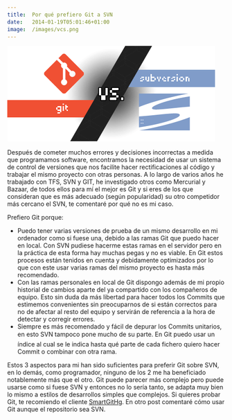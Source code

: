 ```yaml
---
title:  Por qué prefiero Git a SVN
date:   2014-01-19T05:01:46+01:00
image:  /images/vcs.png
---
```

![Git vs SVN](vcs.png)

Después de cometer muchos errores y decisiones incorrectas a medida que programamos software, encontramos la necesidad de usar un sistema de control de versiones que nos facilite hacer rectificaciones al código y trabajar el mismo proyecto con otras personas. A lo largo de varios años he trabajado con TFS, SVN y GIT, he investigado otros como Mercurial y Bazaar, de todos ellos para mí el mejor es Git y si eres de los que consideran que es más adecuado (según popularidad) su otro competidor más cercano el SVN, te comentaré por qué no es mi caso.

 Prefiero Git porque:

* Puedo tener varias versiones de prueba de un mismo desarrollo en mi ordenador como si fuese una, debido a las ramas Git que puedo hacer en local. Con SVN pudiese hacerme estas ramas en el servidor pero en la práctica de esta forma hay muchas pegas y no es viable. En Git estos procesos están tenidos en cuenta y debidamente optimizados por lo que con este usar varias ramas del mismo proyecto es hasta más recomendado.
* Con las ramas personales en local de Git dispongo además de mi propio historial de cambios aparte del ya compartido con los compañeros de equipo. Esto sin duda da más libertad para hacer todos los Commits que estimemos convenientes sin preocuparnos de si están correctos para no de afectar al resto del equipo y servirán de referencia a la hora de detectar y corregir errores.
* Siempre es más recomendado y fácil de depurar los Commits unitarios, en esto SVN tampoco pone mucho de su parte. En Git puedo usar un índice al cual se le indica hasta qué parte de cada fichero quiero hacer Commit o combinar con otra rama.

Estos 3 aspectos para mi han sido suficientes para preferir Git sobre SVN, en lo demás, como programador, ninguno de los 2 me ha beneficiado notablemente más que el otro. Git puede parecer más complejo pero puede usarse como si fuese SVN y entonces no lo sería tanto, se adapta muy bien lo mismo a estilos de desarrollos simples que complejos. Si quieres probar Git, te recomiendo el cliente [SmartGitHg](http://www.syntevo.com/smartgit/). En otro post comentaré cómo usar Git aunque el repositorio sea SVN.